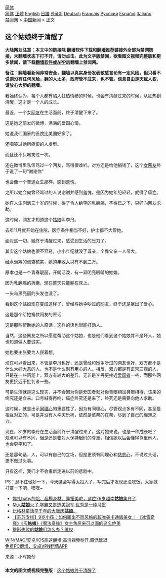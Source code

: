  <!-- 面包屑导航 --> <div class="breadcrumb"><!-- GTranslate: https://gtranslate.io/ -->  <div class="switcher notranslate">  <div class="selected">  <a href="#" onclick="return false;"> 简体</a>  </div>  <div class="option">  <a href="https://www.bannedbook.org" onclick="doGTranslate('zh-CN|zh-CN');jQuery('div.switcher div.selected a').html(jQuery(this).html());return false;" title="简体中文" class="nturl selected"> 简体</a>  <a href="https://www.bannedbook.org/zh-tw/" onclick="doGTranslate('zh-CN|zh-TW');jQuery('div.switcher div.selected a').html(jQuery(this).html());return false;" title="繁體中文" class="nturl"> 正體</a>  <a href="https://www.bannedbook.org/en/" onclick="doGTranslate('zh-CN|en');jQuery('div.switcher div.selected a').html(jQuery(this).html());return false;" title="English" class="nturl"> English</a>  <a href="https://www.bannedbook.org/ja/" onclick="doGTranslate('zh-CN|ja');jQuery('div.switcher div.selected a').html(jQuery(this).html());return false;" title="日本語" class="nturl"> 日語</a>  <a href="https://www.bannedbook.org/ko/" onclick="doGTranslate('zh-CN|ko');jQuery('div.switcher div.selected a').html(jQuery(this).html());return false;" title="한국어" class="nturl"> 한국어</a>  <a href="https://www.bannedbook.org/de/" onclick="doGTranslate('zh-CN|de');jQuery('div.switcher div.selected a').html(jQuery(this).html());return false;" title="Deutsch" class="nturl"> Deutsch</a>  <a href="https://www.bannedbook.org/fr/" onclick="doGTranslate('zh-CN|fr');jQuery('div.switcher div.selected a').html(jQuery(this).html());return false;" title="Français" class="nturl"> Français</a>  <a href="https://www.bannedbook.org/ru/" onclick="doGTranslate('zh-CN|ru');jQuery('div.switcher div.selected a').html(jQuery(this).html());return false;" title="Русский" class="nturl"> Русский</a>  <a href="https://www.bannedbook.org/es/" onclick="doGTranslate('zh-CN|es');jQuery('div.switcher div.selected a').html(jQuery(this).html());return false;" title="Español" class="nturl"> Español</a>  <a href="https://www.bannedbook.org/it/" onclick="doGTranslate('zh-CN|it');jQuery('div.switcher div.selected a').html(jQuery(this).html());return false;" title="Italiano" class="nturl"> Italiano</a>  </div>  </div>      <div class='breadcrumb-sub'><!-- Breadcrumb NavXT 6.3.0 --> <a href="https://www.bannedbook.org/" class="home">禁闻网</a> &gt; <a href="https://www.bannedbook.org/bnews/cnnews/" class="category">中国新闻</a> &gt; 正文</div></div><h2>这个姑娘终于清醒了</h2> <p class="notice"><b>大陆网友注意：本文中的链接除 <a href="https://github.com/bannedbook/fanqiang" >翻墙</a>软件下载和<a href="https://github.com/killgcd/justmysocks/blob/master/README.md">翻墙推荐</a>链接外全部为禁网链接，未翻墙状态下打不开，请勿点击。此为文字版禁闻，欲看图文视频完整版和更多禁闻，请下载<a href="https://github.com/bannedbook/fanqiang">翻墙软件或APP</a>后翻墙上禁闻网。</p><p>备注：翻墙看新闻非常安全，翻墙以真实身份发表敏感言论有一定风险，但只看不说则没有任何风险，翻的人太多，政府管不过来，也不管。信息自由是天赋人权，请放心大胆的翻墙。</b></p>  <div class="entry"> <p>我始终认为，每个人都有陷入狂热情绪的时候，也会有清醒过来的时候，从狂热到清醒，这才是一个人的成长。</p> <p>最近，一个女<a href="https://www.bannedbook.org/bnews/tag/%e7%bd%91%e5%8f%8b/" class="st_tag internal_tag" rel="tag" title="标签 网友 下的日志">网友</a>在生活面前，终于清醒下来了。</p> <p>这是她之前发的微博，满满的爱国心情。</p> <p>她说我们国家的医院比美国好多了。</p> <p>还嘲笑过她所痛恨的人发型。</p> <p>而且还不只嘲笑过一次。</p> <p>还在微博里私信骂过一个网友，骂得很难听。对方还是给他捐钱了，这个<a href="https://www.bannedbook.org/bnews/tag/%E5%A5%B3%E7%BD%91%E5%8F%8B/" class="st_tag internal_tag" rel="tag" title="标签 女网友 下的日志">女网友</a>终于说了一句“谢谢你”</p> <p>也会像一个普通女生那样，感到羞愧。</p>  <p>之所以她会向曾经骂过的人说谢谢并感到羞愧，是因为她年纪轻轻，就得了癌症。</p> <p>她在人生刚满三十岁的时候，得了令人绝望的<a href="https://www.bannedbook.org/bnews/tag/%E4%B9%B3%E8%85%BA%E7%99%8C/" class="st_tag internal_tag" rel="tag" title="标签 乳腺癌 下的日志">乳腺癌</a>，不得已之下，只好向网友求助。</p> <p>这时候，网友才知道这个<a href="https://www.bannedbook.org/bnews/tag/%e5%a7%91%e5%a8%98/" class="st_tag internal_tag" rel="tag" title="标签 姑娘 下的日志">姑娘</a>叫李丹。</p> <p>去年11月就开始在住院，医疗条件相当不好，护士都不大管她。</p> <p>面对这一切，她终于清醒过来，感受到生活的压力了。</p> <p>其实这个姑娘也很不容易，小小年纪就没了母亲，全靠父亲一人带大。</p> <p>经水滴筹的调查核实，她的<a href="https://www.bannedbook.org/bnews/tag/%E5%B9%B4%E6%94%B6%E5%85%A5/" class="st_tag internal_tag" rel="tag" title="标签 年收入 下的日志">年收入</a>只有不到三万。</p> <p>原本也是一个青春靓丽，开朗活泼，有一双明亮眼晴的姑娘。</p>  <p>因为乳腺癌的折磨，现在整天只能躺在床上。</p> <p>一头乌黑亮丽的头发也没了。</p> <p>看到这个姑娘现在变成这样了，曾经与她争吵过的网友，终于还是献出了爱心。</p> <p>这是那个给她捐款网友的原话</p> <p>这是那些帮助她的人原话：这样的话也很能打动人。</p> <p>当然，这些网友之所以愿意帮助这个姑娘，也是他们看到这个姑娘并不是坏人，她也知道做人要诚实。</p> <p>她也要主张要为人民着想。</p> <p>现在可以看出来，不管是李丹也好，还是曾经和她争吵过的网友也好，双方都不是什么大奸大恶的人，也不是什么别有用心的人，相反，双方都是有正常三观的人，只是在一些问题上，双方有较大的差异，无非是李丹更接近<a href="https://www.bannedbook.org/bnews/tag/%e7%88%b1%e5%9b%bd%e8%80%85/" class="st_tag internal_tag" rel="tag" title="标签 爱国者 下的日志">爱国者</a>一些，而那些网友更接近于批判者一些。</p>  <p>可是生活就是这么现实，并不会因为你是爱国者就对你青眼相加另眼相待，该来的终究还是会来。口号喊得再响，癌症终究还是来了，终究还是需要向他人求助。</p> <p>这时候，就显出示<a href="https://www.bannedbook.org/bnews/tag/%E5%90%8C%E7%90%86%E5%BF%83/" class="st_tag internal_tag" rel="tag" title="标签 同理心 下的日志">同理心</a>的重要性了，因为有同理心，尽管观点多有不同，甚至是相互对立的，可是并没有人幸灾乐祸，依然是该帮的在帮，尽到了自己的绵薄之力。</p> <p>现在，31岁的李丹在生活面前终于清醒过来了，这对她来说，也是一种成长吧？观点可以有不同，但是还是要对人保持起码的尊重，相信她以后会懂得尊重他人，也会更平和了。</p> <p>还是那句话，人，可以有自己的立场，但是更须有同理心和<a href="https://www.bannedbook.org/bnews/tag/%E6%85%88%E6%82%B2%E5%BF%83/" class="st_tag internal_tag" rel="tag" title="标签 慈悲心 下的日志">慈悲心</a>，不说过头话，更不做过头事。</p> <p>只有这样，我们才不会重新走进以前的悲剧中。</p> <p>PS：忍不住傲娇一下，今天这会写得太投入了，写完后才发现还没吃饭，大家就打赏一下吧，嘿嘿~</p> <ul class='op-related-articles' title='相关阅读'> <li><a href='https://www.bannedbook.org/bnews/yule/20210719/1589745.html' target='_blank'>娜扎baby的脸、超模身材、穿搭美艳，这位26岁越南<b>姑娘</b>集齐了</a></li> <li><a href='https://www.bannedbook.org/bnews/lifebaike/20210715/1587911.html' target='_blank'>华人<b>姑娘</b>火了 学霸又是选美冠军 优秀是一种习惯</a></li> <li><a href='https://www.bannedbook.org/bnews/comments/20210710/1584098.html' target='_blank'>比格林童话早千年的大唐灰<b>姑娘</b>。</a></li> <li><a href='https://www.bannedbook.org/bnews/comments/20210710/1583928.html' target='_blank'>【苏苏专栏】9岁小孩：如何画出不同风格的超唯美卡通版美女！ 《冰雪奇缘》《灰<b>姑娘</b>》《魔法奇缘》女主角原来可以画的这么绝美</a></li> <li><a href='https://www.bannedbook.org/bnews/comments/20210709/1583911.html' target='_blank'>整形失败的<b>姑娘</b>们怎么办？维权</a></li> </ul> <p class="texttj"> <a href="https://github.com/bannedbook/fanqiang/wiki/V2ray%E6%9C%BA%E5%9C%BA" target="_blank">WIN/MAC/安卓/iOS高速翻墙:高清视频秒开,超低延迟</a><br/> <a href="https://github.com/bannedbook/fanqiang/wiki/%E7%A6%81%E9%97%BB%E7%BD%91%E5%AE%89%E5%8D%93%E7%BF%BB%E5%A2%99%E6%96%B0%E9%97%BBAPP" target="_blank">免费PC翻墙、安卓VPN翻墙APP</a></p><p> 来源：小晖原创 </p> <a name='sharetosocial'></a>  <div style="margin-bottom:5px;padding-bottom:5px;clear:both"> <div id="archive-pix-1" class="banner-ads"> <!-- AuctionX Display platform tag START --> <div id="26318x728x90x621x_ADSLOT2" clicktrack="%%CLICK_URL_ESC%%"></div> <!-- AuctionX Display platform tag END --> </div> <div id="archive-pix-2" class="banner-ads"> <!-- AuctionX Display platform tag START --> <div id="26315x300x250x621x_ADSLOT2" clicktrack="%%CLICK_URL_ESC%%"></div> <!-- AuctionX Display platform tag END --> </div> </div>  <div id="archive-pix-1" class="banner-ads"> <!-- AuctionX Display platform tag START --> <div id="26318x728x90x621x_ADSLOT3" clicktrack="%%CLICK_URL_ESC%%"></div> <!-- AuctionX Display platform tag END --> </div> <div><b>本文的图文或视频完整版</b>：<a href='https://www.bannedbook.org/bnews/cnnews/20210720/1590356.html'>这个姑娘终于清醒了</a></div>  </div><!--END ENTRY--> 